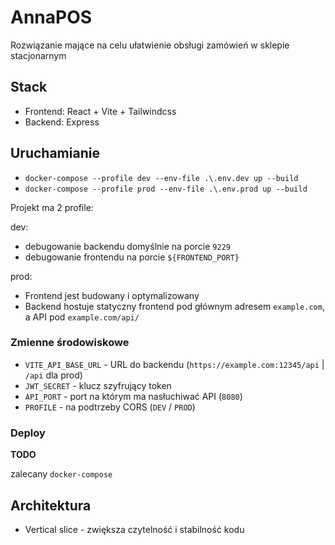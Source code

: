 # AnnaPOS
Rozwiązanie mające na celu ułatwienie obsługi zamówień w sklepie stacjonarnym

## Stack
- Frontend: React + Vite + Tailwindcss
- Backend: Express

## Uruchamianie
- `docker-compose --profile dev --env-file .\.env.dev up --build`
- `docker-compose --profile prod --env-file .\.env.prod up --build`

Projekt ma 2 profile:

dev:
- debugowanie backendu domyślnie na porcie `9229`
- debugowanie frontendu na porcie `${FRONTEND_PORT}`

prod:
- Frontend jest budowany i optymalizowany
- Backend hostuje statyczny frontend pod głównym adresem `example.com`, a API pod `example.com/api/`

### Zmienne środowiskowe
- `VITE_API_BASE_URL` - URL do backendu (`https://example.com:12345/api` | `/api` dla prod)
- `JWT_SECRET` - klucz szyfrujący token
- `API_PORT` - port na którym ma nasłuchiwać API (`8080`)
- `PROFILE` - na podtrzeby CORS (`DEV` / `PROD`)

### Deploy
**TODO**

zalecany `docker-compose`

## Architektura

- Vertical slice - zwiększa czytelność i stabilność kodu